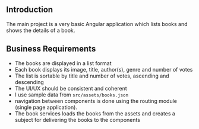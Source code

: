 ## Introduction

The main project is a very basic Angular application which lists books and shows the details of a book.

## Business Requirements

* The books are displayed in a list format
* Each book displays its image, title, author(s), genre and number of votes
* The list is sortable by title and number of votes, ascending and descending
* The UI/UX should be consistent and coherent
* I use sample data from `src/assets/books.json`
* navigation between components is done using the routing module (single page application).
* The book services loads the books from the assets and creates a subject for delivering the books to the components
